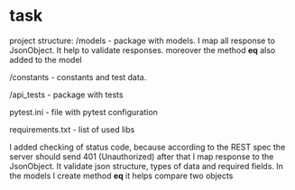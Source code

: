 # task
project structure:
/models - package with models. I map all response to JsonObject. It help to validate responses. 
moreover the method __eq__ also added to the model

/constants - constants and test data. 

/api_tests - package with tests

pytest.ini - file with pytest configuration

requirements.txt  - list of used libs



I added checking of status code, because according to the REST spec the server should send 401 (Unauthorized)
after that I map response to the JsonObject. It validate json structure, types of data and required fields.
In the models I create method __eq__ it helps compare two objects
  
